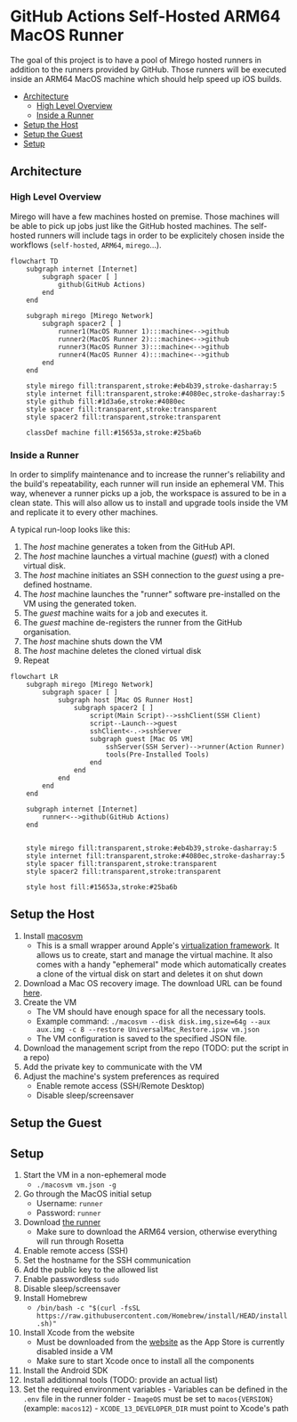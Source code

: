 # GitHub Actions Self-Hosted ARM64 MacOS Runner
The goal of this project is to have a pool of Mirego hosted runners in addition to the runners provided by GitHub. Those runners will be executed inside an ARM64 MacOS machine which should help speed up iOS builds.

- [Architecture](#architecture)
  - [High Level Overview](#high-level-overview)
  - [Inside a Runner](#inside-a-runner)
- [Setup the Host](#setup-the-host)
- [Setup the Guest](#setup-the-guest)
- [Setup](#setup)

## Architecture

### High Level Overview
Mirego will have a few machines hosted on premise. Those machines will be able to pick up jobs just like the GitHub hosted machines. The self-hosted runners will include tags in order to be explicitely chosen inside the workflows (`self-hosted`, `ARM64`, `mirego`...).

```mermaid
flowchart TD
    subgraph internet [Internet]
        subgraph spacer [ ]
            github(GitHub Actions)
        end
    end

    subgraph mirego [Mirego Network]
        subgraph spacer2 [ ]
            runner1(MacOS Runner 1):::machine<-->github
            runner2(MacOS Runner 2):::machine<-->github
            runner3(MacOS Runner 3):::machine<-->github
            runner4(MacOS Runner 4):::machine<-->github
        end
    end

    style mirego fill:transparent,stroke:#eb4b39,stroke-dasharray:5
    style internet fill:transparent,stroke:#4080ec,stroke-dasharray:5
    style github fill:#1d3a6e,stroke:#4080ec
    style spacer fill:transparent,stroke:transparent
    style spacer2 fill:transparent,stroke:transparent

    classDef machine fill:#15653a,stroke:#25ba6b
```

### Inside a Runner
In order to simplify maintenance and to increase the runner's reliability and the build's repeatability, each runner will run inside an ephemeral VM. This way, whenever a runner picks up a job, the workspace is assured to be in a clean state. This will also allow us to install and upgrade tools inside the VM and replicate it to every other machines.

A typical run-loop looks like this:
1. The *host* machine generates a token from the GitHub API.
2. The *host* machine launches a virtual machine (*guest*) with a cloned virtual disk.
3. The *host* machine initiates an SSH connection to the *guest* using a pre-defined hostname.
4. The *host* machine launches the "runner" software pre-installed on the VM using the generated token.
5. The *guest* machine waits for a job and executes it.
6. The *guest* machine de-registers the runner from the GitHub organisation.
7. The *host* machine shuts down the VM
8. The *host* machine deletes the cloned virtual disk
9. Repeat

```mermaid
flowchart LR
    subgraph mirego [Mirego Network]
        subgraph spacer [ ]
            subgraph host [Mac OS Runner Host]
                subgraph spacer2 [ ]
                    script(Main Script)-->sshClient(SSH Client)
                    script--Launch-->guest
                    sshClient<-.->sshServer
                    subgraph guest [Mac OS VM]
                        sshServer(SSH Server)-->runner(Action Runner)
                        tools(Pre-Installed Tools)
                    end
                end
            end
        end
    end

    subgraph internet [Internet]
        runner<-->github(GitHub Actions)
    end


    style mirego fill:transparent,stroke:#eb4b39,stroke-dasharray:5
    style internet fill:transparent,stroke:#4080ec,stroke-dasharray:5
    style spacer fill:transparent,stroke:transparent
    style spacer2 fill:transparent,stroke:transparent

    style host fill:#15653a,stroke:#25ba6b
```

## Setup the Host
1. Install [macosvm](https://github.com/s-u/macosvm)
   - This is a small wrapper around Apple's [virtualization framework](https://developer.apple.com/documentation/virtualization). It allows us to create, start and manage the virtual machine. It also comes with a handy "ephemeral" mode which automatically creates a clone of the virtual disk on start and deletes it on shut down
2. Download a Mac OS recovery image. The download URL can be found [here](https://ipsw.me/).
3. Create the VM
   - The VM should have enough space for all the necessary tools.
   - Example command: `./macosvm --disk disk.img,size=64g --aux aux.img -c 8 --restore UniversalMac_Restore.ipsw vm.json`
   - The VM configuration is saved to the specified JSON file.
4. Download the management script from the repo (TODO: put the script in a repo)
5. Add the private key to communicate with the VM
6. Adjust the machine's system preferences as required
   - Enable remote access (SSH/Remote Desktop)
   - Disable sleep/screensaver

## Setup the Guest

## Setup
1. Start the VM in a non-ephemeral mode
   - `./macosvm vm.json -g`
2. Go through the MacOS initial setup
   - Username: `runner`
   - Password: `runner`
3. Download [the runner](https://github.com/actions/runner/releases)
   - Make sure to download the ARM64 version, otherwise everything will run through Rosetta
4. Enable remote access (SSH)
5. Set the hostname for the SSH communication
6. Add the public key to the allowed list
7. Enable passwordless `sudo`
8. Disable sleep/screensaver
9.  Install Homebrew
    - `/bin/bash -c "$(curl -fsSL https://raw.githubusercontent.com/Homebrew/install/HEAD/install.sh)"`
10. Install Xcode from the website
    - Must be downloaded from the [website](https://developer.apple.com/xcode/) as the App Store is currently disabled inside a VM
    - Make sure to start Xcode once to install all the components
11. Install the Android SDK
12. Install additionnal tools (TODO: provide an actual list)
13.  Set the required environment variables
    - Variables can be defined in the `.env` file in the runner folder
    - `ImageOS` must be set to `macos{VERSION}` (example: `macos12`)
    - `XCODE_13_DEVELOPER_DIR` must point to Xcode's path
